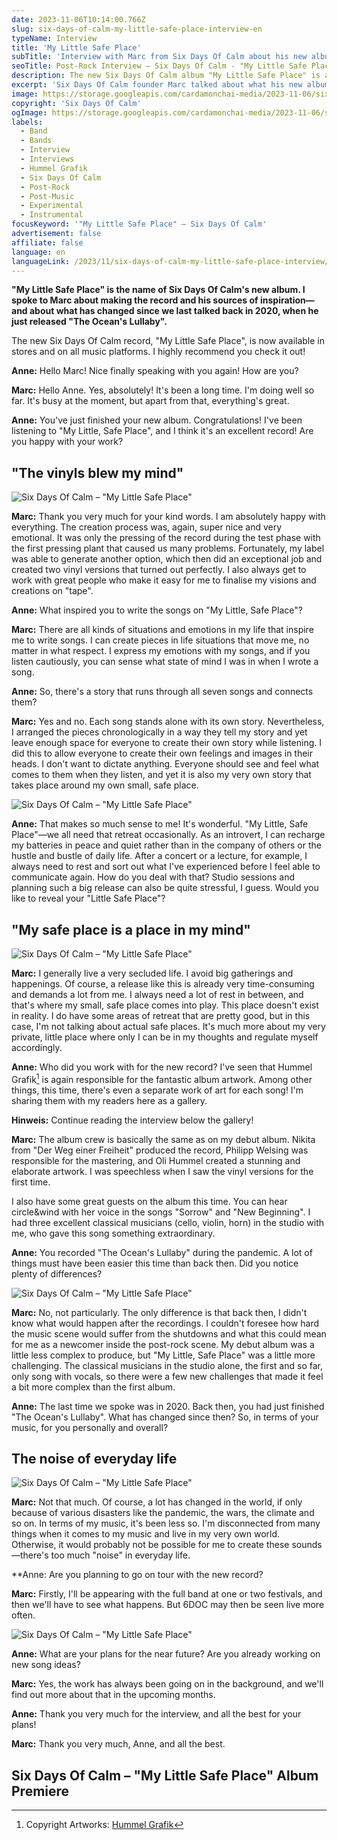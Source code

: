 ```yaml
---
date: 2023-11-06T10:14:00.766Z
slug: six-days-of-calm-my-little-safe-place-interview-en
typeName: Interview
title: 'My Little Safe Place'
subTitle: 'Interview with Marc from Six Days Of Calm about his new album'
seoTitle: Post-Rock Interview – Six Days Of Calm - "My Little Safe Place"
description: The new Six Days Of Calm album "My Little Safe Place" is a post-rock jewel. Read my interview with founder Marc now and get precious insights about the record!
excerpt: 'Six Days Of Calm founder Marc talked about what his new album title "My Little Safe Place" means to him in our interview. Of course, we also discussed what has changed for him and his music since his debut album back in 2020. And I also have an artsy surprise for you!'
image: https://storage.googleapis.com/cardamonchai-media/2023-11-06/sixdays-of-calm-my-little-safe-space-interview-header-jpg-imagine-080808_0a1007_1024_768/640.webp
copyright: 'Six Days Of Calm'
ogImage: https://storage.googleapis.com/cardamonchai-media/2023-11-06/sixdays-of-calm-my-little-safe-space-interview-og-jpg-imagine-080808_13160d_1200_628/640.webp
labels:
  - Band
  - Bands
  - Interview
  - Interviews
  - Hummel Grafik
  - Six Days Of Calm
  - Post-Rock
  - Post-Music
  - Experimental
  - Instrumental
focusKeyword: '"My Little Safe Place" – Six Days Of Calm'
advertisement: false
affiliate: false
language: en
languageLink: /2023/11/six-days-of-calm-my-little-safe-place-interview/
---
```


**"My Little Safe Place" is the name of Six Days Of Calm's new album. I spoke to Marc about making the record and his sources of inspiration—and about what has changed since we last talked back in 2020, when he just released "The Ocean's Lullaby".**

The new Six Days Of Calm record, "My Little Safe Place", is now available in stores and on all music platforms. I highly recommend you check it out!

**Anne:** Hello Marc! Nice finally speaking with you again! How are you?

**Marc:** Hello Anne. Yes, absolutely! It's been a long time. I'm doing well so far. It's busy at the moment, but apart from that, everything's great.

**Anne:** You've just finished your new album. Congratulations! I've been listening to "My Little, Safe Place", and I think it's an excellent record! Are you happy with your work?

## "The vinyls blew my mind"

![Six Days Of Calm – "My Little Safe Place"](https://storage.googleapis.com/cardamonchai-media/2023-11-06/sixdays-of-calm-my-little-safe-space-interview-4-jpg-imagine-282818_63604a_1024_768/640.webp 'Six Days Of Calm – "My Little Safe Place". Artwork: Hummel Grafik')

**Marc:** Thank you very much for your kind words. I am absolutely happy with everything. The creation process was, again, super nice and very emotional. It was only the pressing of the record during the test phase with the first pressing plant that caused us many problems. Fortunately, my label was able to generate another option, which then did an exceptional job and created two vinyl versions that turned out perfectly. I also always get to work with great people who make it easy for me to finalise my visions and creations on "tape".

**Anne:** What inspired you to write the songs on "My Little, Safe Place"?

**Marc:** There are all kinds of situations and emotions in my life that inspire me to write songs. I can create pieces in life situations that move me, no matter in what respect. I express my emotions with my songs, and if you listen cautiously, you can sense what state of mind I was in when I wrote a song.

**Anne:** So, there's a story that runs through all seven songs and connects them?

**Marc:** Yes and no. Each song stands alone with its own story. Nevertheless, I arranged the pieces chronologically in a way they tell my story and yet leave enough space for everyone to create their own story while listening. I did this to allow everyone to create their own feelings and images in their heads. I don't want to dictate anything. Everyone should see and feel what comes to them when they listen, and yet it is also my very own story that takes place around my own small, safe place.

![Six Days Of Calm – "My Little Safe Place"](https://storage.googleapis.com/cardamonchai-media/2023-11-06/sixdays-of-calm-my-little-safe-space-interview-5-jpg-imagine-383838_9e8c51_1024_768/640.webp 'Six Days Of Calm – "My Little Safe Place". Artwork: Hummel Grafik')

**Anne:** That makes so much sense to me! It's wonderful. "My Little, Safe Place"—we all need that retreat occasionally. As an introvert, I can recharge my batteries in peace and quiet rather than in the company of others or the hustle and bustle of daily life. After a concert or a lecture, for example, I always need to rest and sort out what I've experienced before I feel able to communicate again. How do you deal with that? Studio sessions and planning such a big release can also be quite stressful, I guess. Would you like to reveal your "Little Safe Place"?

## "My safe place is a place in my mind"

![Six Days Of Calm – "My Little Safe Place"](https://storage.googleapis.com/cardamonchai-media/2023-11-06/sixdays-of-calm-my-little-safe-space-interview-2-jpg-imagine-181808_242112_1024_768/640.webp 'Six Days Of Calm – "My Little Safe Place". Picture: Six Days Of Calm')

**Marc:** I generally live a very secluded life. I avoid big gatherings and happenings. Of course, a release like this is already very time-consuming and demands a lot from me. I always need a lot of rest in between, and that's where my small, safe place comes into play. This place doesn't exist in reality. I do have some areas of retreat that are pretty good, but in this case, I'm not talking about actual safe places. It's much more about my very private, little place where only I can be in my thoughts and regulate myself accordingly.

**Anne:** Who did you work with for the new record? I've seen that Hummel Grafik[^1] is again responsible for the fantastic album artwork. Among other things, this time, there's even a separate work of art for each song! I'm sharing them with my readers here as a gallery.

**Hinweis:** Continue reading the interview below the gallery!

<Gallery name="six-days-of-calm-my-little-safe-place-songs-artworks-hummel-grafik" />

**Marc:** The album crew is basically the same as on my debut album. Nikita from "Der Weg einer Freiheit" produced the record, Philipp Welsing was responsible for the mastering, and Oli Hummel created a stunning and elaborate artwork. I was speechless when I saw the vinyl versions for the first time.

I also have some great guests on the album this time. You can hear circle&wind with her voice in the songs "Sorrow" and "New Beginning". I had three excellent classical musicians (cello, violin, horn) in the studio with me, who gave this song something extraordinary.

**Anne:** You recorded "The Ocean's Lullaby" during the pandemic. A lot of things must have been easier this time than back then. Did you notice plenty of differences?

![Six Days Of Calm – "My Little Safe Place"](https://storage.googleapis.com/cardamonchai-media/2023-11-06/sixdays-of-calm-my-little-safe-space-interview-3-jpg-imagine-282828_756e59_1024_768/640.webp 'Six Days Of Calm – "My Little Safe Place". Artwork: Hummel Grafik')

**Marc:** No, not particularly. The only difference is that back then, I didn't know what would happen after the recordings. I couldn't foresee how hard the music scene would suffer from the shutdowns and what this could mean for me as a newcomer inside the post-rock scene. My debut album was a little less complex to produce, but "My Little, Safe Place" was a little more challenging. The classical musicians in the studio alone, the first and so far, only song with vocals, so there were a few new challenges that made it feel a bit more complex than the first album.

**Anne:** The last time we spoke was in 2020. Back then, you had just finished "The Ocean's Lullaby". What has changed since then? So, in terms of your music, for you personally and overall?

## The noise of everyday life

![Six Days Of Calm – "My Little Safe Place"](https://storage.googleapis.com/cardamonchai-media/2023-11-06/sixdays-of-calm-my-little-safe-space-interview-1-jpg-imagine-080808_130f08_1024_768/640.webp 'Six Days Of Calm – "My Little Safe Place". Picture: Six Days Of Calm')

**Marc:** Not that much. Of course, a lot has changed in the world, if only because of various disasters like the pandemic, the wars, the climate and so on. In terms of my music, it's been less so. I'm disconnected from many things when it comes to my music and live in my very own world. Otherwise, it would probably not be possible for me to create these sounds—there's too much "noise" in everyday life.

\*\*Anne: Are you planning to go on tour with the new record?

**Marc:** Firstly, I'll be appearing with the full band at one or two festivals, and then we'll have to see what happens. But 6DOC may then be seen live more often.

![Six Days Of Calm – "My Little Safe Place"](https://storage.googleapis.com/cardamonchai-media/2023-11-06/sixdays-of-calm-my-little-safe-space-interview-6-jpg-imagine-282828_988361_1024_768/640.webp 'Six Days Of Calm – "My Little Safe Place". Artwork: Hummel Grafik')

**Anne:** What are your plans for the near future? Are you already working on new song ideas?

**Marc:** Yes, the work has always been going on in the background, and we'll find out more about that in the upcoming months.

**Anne:** Thank you very much for the interview, and all the best for your plans!

**Marc:** Thank you very much, Anne, and all the best.

## Six Days Of Calm – "My Little Safe Place" Album Premiere

<YouTube id="v_yjAgCKDeM" />

[^1]: Copyright Artworks: [Hummel Grafik](https://www.hummelgrafik.de/)
